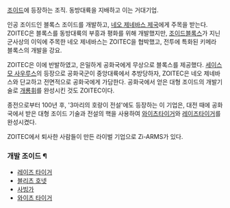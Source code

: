 [조이드](%EC%A1%B0%EC%9D%B4%EB%93%9C.md)에 등장하는 조직. 동방대륙을 지배하고 이는 거대기업.

인공 조이드인 블록스 조이드를 개발하고, [네오 제네바스 제국](%EB%84%A4%EC%98%A4%20%EC%A0%9C%EB%84%A4%EB%B0%94%EC%8A%A4%20%EC%A0%9C%EA%B5%AD.md)에게 주목을 받는다. ZOITEC은 블록스를 동방대륙의 부흥과
평화를 위해 개발했지만, [조이드블록스](%EC%A1%B0%EC%9D%B4%EB%93%9C%20%EB%B8%94%EB%A1%9D%EC%8A%A4.md)가 지닌 군사상의
이익에 주목한 네오 제네바스는 ZOITEC을 협박했고, 전투에 특화된 키메라 블록스의 개발을 강요.

ZOITEC은 이에 반발하였고, 은밀하게 공화국에게 무상으로 블록스를 제공했다. [세이스모 사우루스](%EC%84%B8%EC%9D%B4%EC%8A%A4%EB%AA%A8%20%EC%82%AC%EC%9A%B0%EB%A3%A8%EC%8A%A4.md)의 등장으로 공화국군이
중앙대륙에서 추방당하자, ZOITEC은 네오 제네바스와 단교하고 전면적으로 공화국에게 가담한다. 공화국에서 얻은 대형 조이드의 개발기술로
[개룡휘](%EA%B0%9C%EB%A3%A1%ED%9C%98.md)를 완성시킨 것도 ZOITEC이다.

종전으로부터 100년 후, '3마리의 호랑이 전설'에도 등장하는 이 기업은, 대전 때에 공화국에서 받은 대형 조이드 기술과 전설의 핵을
사용하여 [와이츠타이거](%EC%99%80%EC%9D%B4%EC%B8%A0%20%ED%83%80%EC%9D%B4%EA%B1%B0.md)와 [레이즈타이거](%EB%A0%88%EC%9D%B4%EC%A6%88%20%ED%83%80%EC%9D%B4%EA%B1%B0.md)를 완성시켰다.

ZOITEC에서 퇴사한 사람들이 만든 라이벌 기업으로 Zi-ARMS가 있다.  

### 개발 조이드 ¶

  * [레이즈 타이거](%EB%A0%88%EC%9D%B4%EC%A6%88%20%ED%83%80%EC%9D%B4%EA%B1%B0.md)
  * [블리츠 호넷](%EB%B8%94%EB%A6%AC%EC%B8%A0%20%ED%98%B8%EB%84%B7.md)
  * [사빙가](%EC%82%AC%EB%B9%99%EA%B0%80.md)
  * [와이츠 타이거](%EC%99%80%EC%9D%B4%EC%B8%A0%20%ED%83%80%EC%9D%B4%EA%B1%B0.md)

